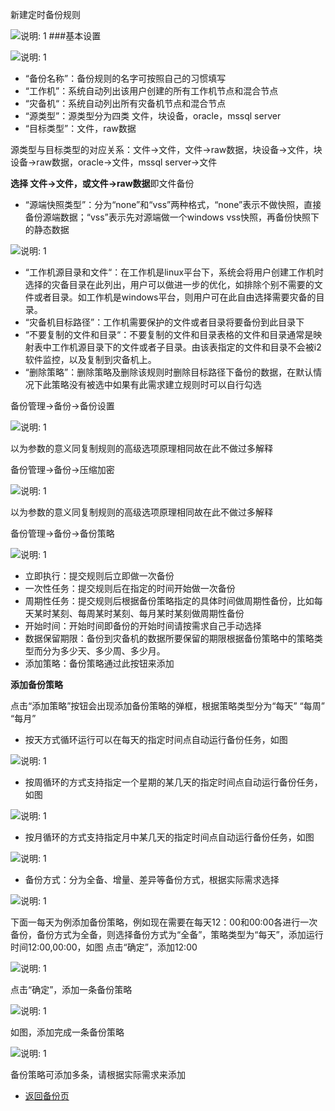 新建定时备份规则

![说明: 1](/assets/V7.1.2019011603.png)
###基本设置

![说明: 1](/assets/V7.1.2019011603.png)

*   “备份名称”：备份规则的名字可按照自己的习惯填写
*   “工作机”：系统自动列出该用户创建的所有工作机节点和混合节点
*   “灾备机“：系统自动列出所有灾备机节点和混合节点
*   “源类型”：源类型分为四类 文件，块设备，oracle，mssql server
*   “目标类型”：文件，raw数据

源类型与目标类型的对应关系：文件-&gt;文件，文件-&gt;raw数据，块设备-&gt;文件，块设备-&gt;raw数据，oracle-&gt;文件，mssql server-&gt;文件

**选择 文件-&gt;文件，或文件-&gt;raw数据**即文件备份



*   “源端快照类型”：分为“none”和“vss”两种格式，“none”表示不做快照，直接备份源端数据；“vss”表示先对源端做一个windows vss快照，再备份快照下的静态数据

![说明: 1](/assets/V7.000003.png)

*   “工作机源目录和文件“：在工作机是linux平台下，系统会将用户创建工作机时选择的灾备目录在此列出，用户可以做进一步的优化，如排除个别不需要的文件或者目录。如工作机是windows平台，则用户可在此自由选择需要灾备的目录。
*   “灾备机目标路径”：工作机需要保护的文件或者目录将要备份到此目录下
*   “不要复制的文件和目录“：不要复制的文件和目录表格的文件和目录通常是映射表中工作机源目录下的文件或者子目录。由该表指定的文件和目录不会被i2软件监控，以及复制到灾备机上。
*   “删除策略”：删除策略及删除该规则时删除目标路径下备份的数据，在默认情况下此策略没有被选中如果有此需求建立规则时可以自行勾选

备份管理-&gt;备份-&gt;备份设置

![说明: 1](/assets/V7.038591.png)

以为参数的意义同复制规则的高级选项原理相同故在此不做过多解释

备份管理-&gt;备份-&gt;压缩加密

![说明: 1](/assets/V7.038599.png)

以为参数的意义同复制规则的高级选项原理相同故在此不做过多解释

备份管理-&gt;备份-&gt;备份策略

![说明: 1](/assets/V7.000002.png)

*   立即执行：提交规则后立即做一次备份
*   一次性任务：提交规则后在指定的时间开始做一次备份
*   周期性任务：提交规则后根据备份策略指定的具体时间做周期性备份，比如每天某时某刻、每周某时某刻、每月某时某刻做周期性备份
*   开始时间：开始时间即备份的开始时间请按需求自己手动选择
*   数据保留期限：备份到灾备机的数据所要保留的期限根据备份策略中的策略类型而分为多少天、多少周、多少月。
*   添加策略：备份策略通过此按钮来添加

**添加备份策略**

点击“添加策略”按钮会出现添加备份策略的弹框，根据策略类型分为“每天” “每周” “每月”

*   按天方式循环运行可以在每天的指定时间点自动运行备份任务，如图

![说明: 1](/assets/V7.000006.png)

*   按周循环的方式支持指定一个星期的某几天的指定时间点自动运行备份任务，如图

![说明: 1](/assets/V7.000007.png)

*   按月循环的方式支持指定月中某几天的指定时间点自动运行备份任务，如图

![说明: 1](/assets/V7.000008.png)

*   备份方式：分为全备、增量、差异等备份方式，根据实际需求选择

![说明: 1](/assets/V7.000009.png)


下面一每天为例添加备份策略，例如现在需要在每天12：00和00:00各进行一次备份，备份方式为全备，则选择备份方式为“全备”，策略类型为“每天”，添加运行时间12:00,00:00，如图
点击“确定”，添加12:00

![说明: 1](/assets/V7.000010.png)

点击“确定”，添加一条备份策略

![说明: 1](/assets/V7.000011.png)

如图，添加完成一条备份策略

![说明: 1](/assets/V7.000012.png)

备份策略可添加多条，请根据实际需求来添加

* [返回备份页](backup.md)
